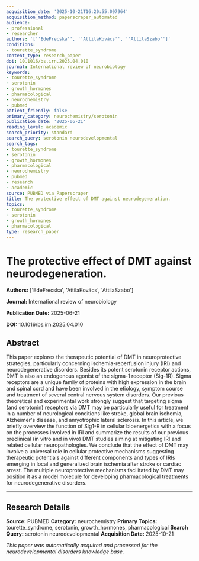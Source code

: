 ```yaml
---
acquisition_date: '2025-10-21T16:20:55.097964'
acquisition_method: paperscraper_automated
audience:
- professional
- researcher
authors: '[''EdeFrecska'', ''AttilaKovács'', ''AttilaSzabo'']'
conditions:
- tourette_syndrome
content_type: research_paper
doi: 10.1016/bs.irn.2025.04.010
journal: International review of neurobiology
keywords:
- tourette_syndrome
- serotonin
- growth_hormones
- pharmacological
- neurochemistry
- pubmed
patient_friendly: false
primary_category: neurochemistry/serotonin
publication_date: '2025-06-21'
reading_level: academic
search_priority: standard
search_query: serotonin neurodevelopmental
search_tags:
- tourette_syndrome
- serotonin
- growth_hormones
- pharmacological
- neurochemistry
- pubmed
- research
- academic
source: PUBMED via Paperscraper
title: The protective effect of DMT against neurodegeneration.
topics:
- tourette_syndrome
- serotonin
- growth_hormones
- pharmacological
type: research_paper
---
```


# The protective effect of DMT against neurodegeneration.

**Authors:** ['EdeFrecska', 'AttilaKovács', 'AttilaSzabo']

**Journal:** International review of neurobiology

**Publication Date:** 2025-06-21

**DOI:** 10.1016/bs.irn.2025.04.010

## Abstract

This paper explores the therapeutic potential of DMT in neuroprotective strategies, particularly concerning ischemia-reperfusion injury (IRI) and neurodegenerative disorders. Besides its potent serotonin receptor actions, DMT is also an endogenous agonist of the sigma-1 receptor (Sig-1R). Sigma receptors are a unique family of proteins with high expression in the brain and spinal cord and have been involved in the etiology, symptom course and treatment of several central nervous system disorders. Our previous theoretical and experimental work strongly suggest that targeting sigma (and serotonin) receptors via DMT may be particularly useful for treatment in a number of neurological conditions like stroke, global brain ischemia, Alzheimer's disease, and amyotrophic lateral sclerosis. In this article, we briefly overview the function of Sig1-R in cellular bioenergetics with a focus on the processes involved in IRI and summarize the results of our previous preclinical (in vitro and in vivo) DMT studies aiming at mitigating IRI and related cellular neuropathologies. We conclude that the effect of DMT may involve a universal role in cellular protective mechanisms suggesting therapeutic potentials against different components and types of IRIs emerging in local and generalized brain ischemia after stroke or cardiac arrest. The multiple neuroprotective mechanisms facilitated by DMT may position it as a model molecule for developing pharmacological treatments for neurodegenerative disorders.

---

## Research Details

**Source:** PUBMED
**Category:** neurochemistry
**Primary Topics:** tourette_syndrome, serotonin, growth_hormones, pharmacological
**Search Query:** serotonin neurodevelopmental
**Acquisition Date:** 2025-10-21

*This paper was automatically acquired and processed for the neurodevelopmental disorders knowledge base.*
